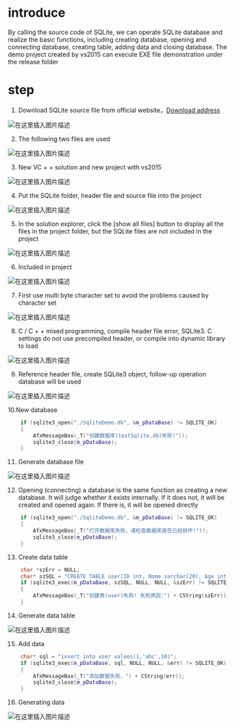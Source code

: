 # introduce

By calling the source code of SQLite, we can operate SQLite database and realize the basic functions, including creating database, opening and connecting database, creating table, adding data and closing database. The demo project created by vs2015 can execute EXE file demonstration under the release folder

# step
 1. Download SQLite source file from official website，[Download address](https://www.sqlite.org/download.html)

![在这里插入图片描述](https://img-blog.csdnimg.cn/20201104135058900.png?x-oss-process=image/watermark,type_ZmFuZ3poZW5naGVpdGk,shadow_10,text_aHR0cHM6Ly9ibG9nLmNzZG4ubmV0L3dlaXhpbl81MjIxMzA5Nw==,size_16,color_FFFFFF,t_70#pic_center)

 2. The following two files are used

![在这里插入图片描述](https://img-blog.csdnimg.cn/20201104135257857.png?x-oss-process=image/watermark,type_ZmFuZ3poZW5naGVpdGk,shadow_10,text_aHR0cHM6Ly9ibG9nLmNzZG4ubmV0L3dlaXhpbl81MjIxMzA5Nw==,size_16,color_FFFFFF,t_70#pic_center)

 3. New VC + + solution and new project with vs2015

![在这里插入图片描述](https://img-blog.csdnimg.cn/20201104135433608.png#pic_center)

 4. Put the SQLite folder, header file and source file into the project

![在这里插入图片描述](https://img-blog.csdnimg.cn/20201104135616975.png?x-oss-process=image/watermark,type_ZmFuZ3poZW5naGVpdGk,shadow_10,text_aHR0cHM6Ly9ibG9nLmNzZG4ubmV0L3dlaXhpbl81MjIxMzA5Nw==,size_16,color_FFFFFF,t_70#pic_center)

 5. In the solution explorer, click the [show all files] button to display all the files in the project folder, but the SQLite files are not included in the project

![在这里插入图片描述](https://img-blog.csdnimg.cn/20201104135639538.png#pic_center)

 6. Included in project

![在这里插入图片描述](https://img-blog.csdnimg.cn/20201104135716634.png?x-oss-process=image/watermark,type_ZmFuZ3poZW5naGVpdGk,shadow_10,text_aHR0cHM6Ly9ibG9nLmNzZG4ubmV0L3dlaXhpbl81MjIxMzA5Nw==,size_16,color_FFFFFF,t_70#pic_center)

 7. First use multi byte character set to avoid the problems caused by character set

 ![在这里插入图片描述](https://img-blog.csdnimg.cn/20201104135825645.png?x-oss-process=image/watermark,type_ZmFuZ3poZW5naGVpdGk,shadow_10,text_aHR0cHM6Ly9ibG9nLmNzZG4ubmV0L3dlaXhpbl81MjIxMzA5Nw==,size_16,color_FFFFFF,t_70#pic_center)

 8. C / C + + mixed programming, compile header file error, SQLite3. C settings do not use precompiled header, or compile into dynamic library to load

![在这里插入图片描述](https://img-blog.csdnimg.cn/20201104135915857.png?x-oss-process=image/watermark,type_ZmFuZ3poZW5naGVpdGk,shadow_10,text_aHR0cHM6Ly9ibG9nLmNzZG4ubmV0L3dlaXhpbl81MjIxMzA5Nw==,size_16,color_FFFFFF,t_70#pic_center)

 9. Reference header file, create SQLite3 object, follow-up operation database will be used

![在这里插入图片描述](https://img-blog.csdnimg.cn/20201104135943367.png?x-oss-process=image/watermark,type_ZmFuZ3poZW5naGVpdGk,shadow_10,text_aHR0cHM6Ly9ibG9nLmNzZG4ubmV0L3dlaXhpbl81MjIxMzA5Nw==,size_16,color_FFFFFF,t_70#pic_center)

 10.New database

```cpp
	if (sqlite3_open("./SqliteDemo.db", &m_pDataBase) != SQLITE_OK)
	{
		AfxMessageBox(_T("创建数据库(testSqlite.db)失败!"));
		sqlite3_close(m_pDataBase);
	}
```

 11. Generate database file

 ![在这里插入图片描述](https://img-blog.csdnimg.cn/20201104140239364.png?x-oss-process=image/watermark,type_ZmFuZ3poZW5naGVpdGk,shadow_10,text_aHR0cHM6Ly9ibG9nLmNzZG4ubmV0L3dlaXhpbl81MjIxMzA5Nw==,size_16,color_FFFFFF,t_70#pic_center)

 12. Opening (connecting) a database is the same function as creating a new database. It will judge whether it exists internally. If it does not, it will be created and opened again. If there is, it will be opened directly


```cpp
	if (sqlite3_open("./SqliteDemo.db", &m_pDataBase) != SQLITE_OK)
	{
		AfxMessageBox(_T("打开数据库失败，请检查数据库是否已经损坏!"));
		sqlite3_close(m_pDataBase);
	}
```

 13. Create data table

```cpp
	char *szErr = NULL;
	char* szSQL = "CREATE TABLE user(ID int, Name varchar(20), Age int)";
	if (sqlite3_exec(m_pDataBase, szSQL, NULL, NULL, &szErr) != SQLITE_OK)
	{
		AfxMessageBox(_T("创建表(user)失败! 失败原因:") + CString(szErr));
	}
```

 14. Generate data table

![在这里插入图片描述](https://img-blog.csdnimg.cn/20201104140439299.png#pic_center)

 15. Add data


```cpp
	char* sql = "insert into user values(1,'abc',10)";
	if (sqlite3_exec(m_pDataBase, sql, NULL, NULL, &err) != SQLITE_OK)
	{
		AfxMessageBox(_T("添加数据失败，") + CString(err));
		sqlite3_close(m_pDataBase);
	}
```

 16. Generating data

![在这里插入图片描述](https://img-blog.csdnimg.cn/20201104140729755.png#pic_center)

